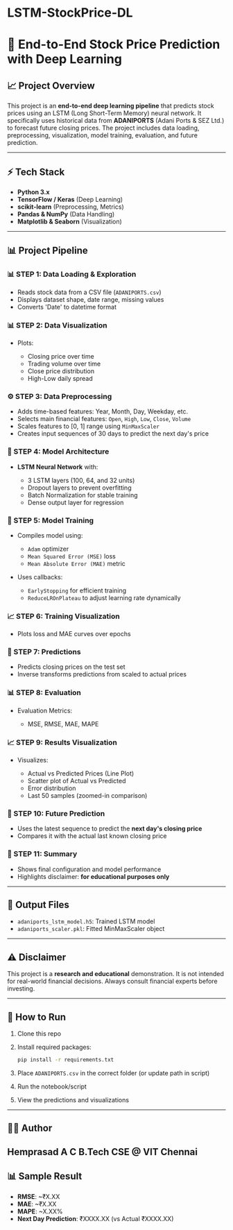 # LSTM-StockPrice-DL

# 🧠 End-to-End Stock Price Prediction with Deep Learning

## 📈 Project Overview

This project is an **end-to-end deep learning pipeline** that predicts stock prices using an LSTM (Long Short-Term Memory) neural network. It specifically uses historical data from **ADANIPORTS** (Adani Ports & SEZ Ltd.) to forecast future closing prices. The project includes data loading, preprocessing, visualization, model training, evaluation, and future prediction.

---

## ⚡ Tech Stack

* **Python 3.x**
* **TensorFlow / Keras** (Deep Learning)
* **scikit-learn** (Preprocessing, Metrics)
* **Pandas & NumPy** (Data Handling)
* **Matplotlib & Seaborn** (Visualization)

---

## 📊 Project Pipeline

### 📊 STEP 1: Data Loading & Exploration

* Reads stock data from a CSV file (`ADANIPORTS.csv`)
* Displays dataset shape, date range, missing values
* Converts 'Date' to datetime format

### 📊 STEP 2: Data Visualization

* Plots:

  * Closing price over time
  * Trading volume over time
  * Close price distribution
  * High-Low daily spread

### ⚙️ STEP 3: Data Preprocessing

* Adds time-based features: Year, Month, Day, Weekday, etc.
* Selects main financial features: `Open`, `High`, `Low`, `Close`, `Volume`
* Scales features to \[0, 1] range using `MinMaxScaler`
* Creates input sequences of 30 days to predict the next day's price

### 🤖 STEP 4: Model Architecture

* **LSTM Neural Network** with:

  * 3 LSTM layers (100, 64, and 32 units)
  * Dropout layers to prevent overfitting
  * Batch Normalization for stable training
  * Dense output layer for regression

### 🎯 STEP 5: Model Training

* Compiles model using:

  * `Adam` optimizer
  * `Mean Squared Error (MSE)` loss
  * `Mean Absolute Error (MAE)` metric
* Uses callbacks:

  * `EarlyStopping` for efficient training
  * `ReduceLROnPlateau` to adjust learning rate dynamically

### 📈 STEP 6: Training Visualization

* Plots loss and MAE curves over epochs

### 🔮 STEP 7: Predictions

* Predicts closing prices on the test set
* Inverse transforms predictions from scaled to actual prices

### 📊 STEP 8: Evaluation

* Evaluation Metrics:

  * MSE, RMSE, MAE, MAPE

### 📈 STEP 9: Results Visualization

* Visualizes:

  * Actual vs Predicted Prices (Line Plot)
  * Scatter plot of Actual vs Predicted
  * Error distribution
  * Last 50 samples (zoomed-in comparison)

### 🔮 STEP 10: Future Prediction

* Uses the latest sequence to predict the **next day's closing price**
* Compares it with the actual last known closing price

### 📅 STEP 11: Summary

* Shows final configuration and model performance
* Highlights disclaimer: **for educational purposes only**

---

## 📀 Output Files

* `adaniports_lstm_model.h5`: Trained LSTM model
* `adaniports_scaler.pkl`: Fitted MinMaxScaler object

---

## ⚠️ Disclaimer

This project is a **research and educational** demonstration. It is not intended for real-world financial decisions. Always consult financial experts before investing.

---

## 🚀 How to Run

1. Clone this repo
2. Install required packages:

   ```bash
   pip install -r requirements.txt
   ```
3. Place `ADANIPORTS.csv` in the correct folder (or update path in script)
4. Run the notebook/script
5. View the predictions and visualizations

---

## 👩‍💼 Author

**Hemprasad A C**
B.Tech CSE @ VIT Chennai
-----

## 📊 Sample Result

* **RMSE**: \~₹X.XX
* **MAE**: \~₹X.XX
* **MAPE**: \~X.XX%
* **Next Day Prediction**: ₹XXXX.XX (vs Actual ₹XXXX.XX)

